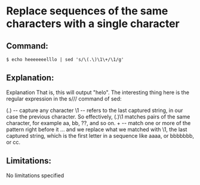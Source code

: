 # Replace sequences of the same characters with a single character

## Command:
```
$ echo heeeeeeelllo | sed 's/\(.\)\1\+/\1/g'
```

## Explanation:
Explanation
That is, this will output "helo".
The interesting thing here is the regular expression in the s/// command of sed:

\(.\) -- capture any character
\1 -- refers to the last captured string, in our case the previous character. So effectively, \(.\)\1 matches pairs of the same character, for example aa, bb, ??, and so on.
\+ -- match one or more of the pattern right before it
... and we replace what we matched with \1, the last captured string, which is the first letter in a sequence like aaaa, or bbbbbbb, or cc.

## Limitations:
No limitations specified

